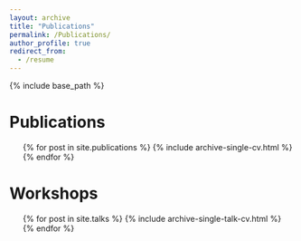 ```yaml
---
layout: archive
title: "Publications"
permalink: /Publications/
author_profile: true
redirect_from:
  - /resume
---
```


{% include base_path %}

Publications
======
  <ul>{% for post in site.publications %}
    {% include archive-single-cv.html %}
  {% endfor %}</ul>
  
Workshops
======
  <ul>{% for post in site.talks %}
    {% include archive-single-talk-cv.html %}
  {% endfor %}</ul>
  

